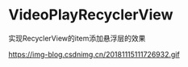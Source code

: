# VideoPlayRecyclerView
实现RecyclerView的item添加悬浮层的效果

https://img-blog.csdnimg.cn/20181115111726932.gif
